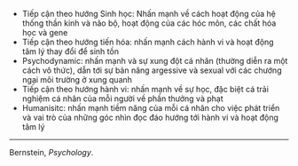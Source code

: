 - Tiếp cận theo hướng Sinh học: Nhấn mạnh về cách hoạt động của hệ thống thần kinh và não bộ, hoạt động của các hóc môn, các chất hóa học và gene
- Tiếp cận theo hướng tiến hóa: nhấn mạnh cách hành vi và hoạt động tâm lý thay đổi để sinh tồn
- Psychodynamic: nhấn mạnh và sự xung đột cá nhân (thường diễn ra một cách vô thức), dẫn tới sự bản năng argessive và sexual với các chướng ngại môi trường ở xung quanh
- Tiếp cận theo hướng hành vi: nhấn mạnh về sự học, đặc biệt cá trải nghiệm cá nhân của mỗi người về phần thưởng và phạt 
- Humanisitc: nhấn mạnh tiềm năng của mỗi cá nhân cho việc phát triển và vai trò của những góc nhìn đọc đáo hướng tới hành vi và hoạt động tâm lý 

---
Bernstein, _Psychology_.